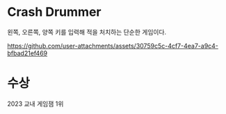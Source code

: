 # Crash Drummer
왼쪽, 오른쪽, 양쪽 키를 입력해 적을 처치하는 단순한 게임이다.

https://github.com/user-attachments/assets/30759c5c-4cf7-4ea7-a9c4-bfbad21ef469

# 수상
2023 교내 게임잼 1위
